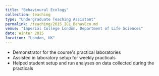 ```yaml
---
title: "Behavioural Ecology"
collection: teaching
type: "Undergraduate Teaching Assistant"
permalink: /teaching/2015_ICL_BehavEco.md
venue: "Imperial College London, Department of Life Sciences"
date: Winter 2015
location: "London, UK"
---
```


- Demonstrator for the course's practical laboratories
- Assisted in laboratory setup for weekly practicals
- Helped student setup and run analyses on data collected during the practicals
